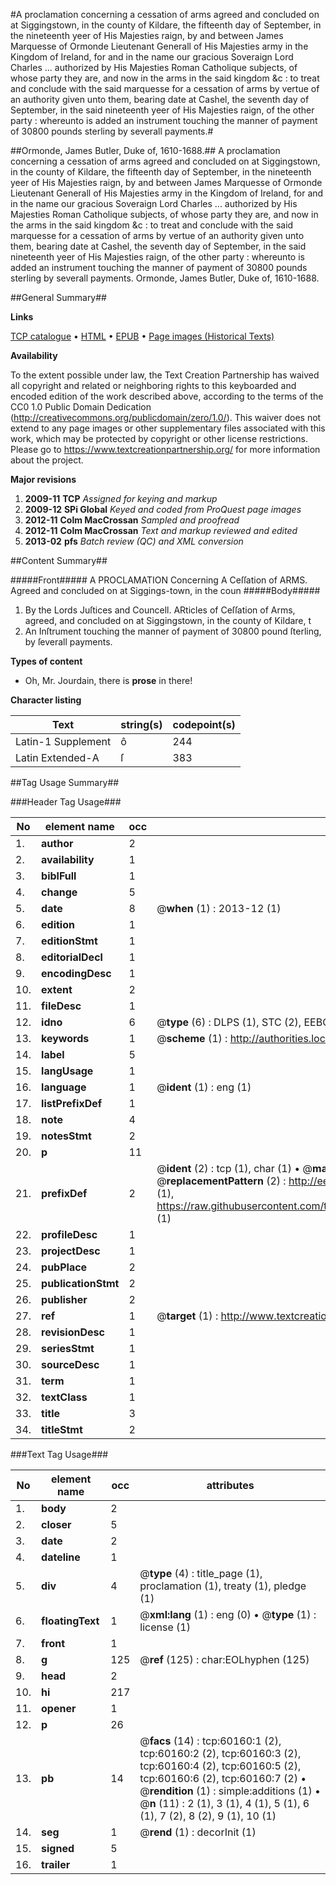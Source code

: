 #A proclamation concerning a cessation of arms agreed and concluded on at Siggingstown, in the county of Kildare, the fifteenth day of September, in the nineteenth yeer of His Majesties raign, by and between James Marquesse of Ormonde Lieutenant Generall of His Majesties army in the Kingdom of Ireland, for and in the name our gracious Soveraign Lord Charles ... authorized by His Majesties Roman Catholique subjects, of whose party they are, and now in the arms in the said kingdom &c : to treat and conclude with the said marquesse for a cessation of arms by vertue of an authority given unto them, bearing date at Cashel, the seventh day of September, in the said nineteenth yeer of His Majesties raign, of the other party : whereunto is added an instrument touching the manner of payment of 30800 pounds sterling by severall payments.#

##Ormonde, James Butler, Duke of, 1610-1688.##
A proclamation concerning a cessation of arms agreed and concluded on at Siggingstown, in the county of Kildare, the fifteenth day of September, in the nineteenth yeer of His Majesties raign, by and between James Marquesse of Ormonde Lieutenant Generall of His Majesties army in the Kingdom of Ireland, for and in the name our gracious Soveraign Lord Charles ... authorized by His Majesties Roman Catholique subjects, of whose party they are, and now in the arms in the said kingdom &c : to treat and conclude with the said marquesse for a cessation of arms by vertue of an authority given unto them, bearing date at Cashel, the seventh day of September, in the said nineteenth yeer of His Majesties raign, of the other party : whereunto is added an instrument touching the manner of payment of 30800 pounds sterling by severall payments.
Ormonde, James Butler, Duke of, 1610-1688.

##General Summary##

**Links**

[TCP catalogue](http://www.ota.ox.ac.uk/tcp/)  • 
[HTML](http://tei.it.ox.ac.uk/tcp/Texts-HTML/free/A53/A53441.html)  • 
[EPUB](http://tei.it.ox.ac.uk/tcp/Texts-EPUB/free/A53/A53441.epub) • 
[Page images (Historical Texts)](https://historicaltexts.jisc.ac.uk/eebo-12357442e)

**Availability**

To the extent possible under law, the Text Creation Partnership has waived all copyright and related or neighboring rights to this keyboarded and encoded edition of the work described above, according to the terms of the CC0 1.0 Public Domain Dedication (http://creativecommons.org/publicdomain/zero/1.0/). This waiver does not extend to any page images or other supplementary files associated with this work, which may be protected by copyright or other license restrictions. Please go to https://www.textcreationpartnership.org/ for more information about the project.

**Major revisions**

1. __2009-11__ __TCP__ *Assigned for keying and markup*
1. __2009-12__ __SPi Global__ *Keyed and coded from ProQuest page images*
1. __2012-11__ __Colm MacCrossan__ *Sampled and proofread*
1. __2012-11__ __Colm MacCrossan__ *Text and markup reviewed and edited*
1. __2013-02__ __pfs__ *Batch review (QC) and XML conversion*

##Content Summary##

#####Front#####
A PROCLAMATION Concerning A Ceſſation of ARMS. Agreed and concluded on at Siggings-town, in the coun
#####Body#####

1. By the Lords Juſtices and Councell.
ARticles of Ceſſation of Arms, agreed, and concluded on at Siggingstown, in the county of Kildare, t
1. An Inſtrument touching the manner of payment of 30800 pound ſterling, by ſeverall payments.

**Types of content**

  * Oh, Mr. Jourdain, there is **prose** in there!

**Character listing**


|Text|string(s)|codepoint(s)|
|---|---|---|
|Latin-1 Supplement|ô|244|
|Latin Extended-A|ſ|383|

##Tag Usage Summary##

###Header Tag Usage###

|No|element name|occ|attributes|
|---|---|---|---|
|1.|__author__|2||
|2.|__availability__|1||
|3.|__biblFull__|1||
|4.|__change__|5||
|5.|__date__|8| @__when__ (1) : 2013-12 (1)|
|6.|__edition__|1||
|7.|__editionStmt__|1||
|8.|__editorialDecl__|1||
|9.|__encodingDesc__|1||
|10.|__extent__|2||
|11.|__fileDesc__|1||
|12.|__idno__|6| @__type__ (6) : DLPS (1), STC (2), EEBO-CITATION (1), OCLC (1), VID (1)|
|13.|__keywords__|1| @__scheme__ (1) : http://authorities.loc.gov/ (1)|
|14.|__label__|5||
|15.|__langUsage__|1||
|16.|__language__|1| @__ident__ (1) : eng (1)|
|17.|__listPrefixDef__|1||
|18.|__note__|4||
|19.|__notesStmt__|2||
|20.|__p__|11||
|21.|__prefixDef__|2| @__ident__ (2) : tcp (1), char (1)  •  @__matchPattern__ (2) : ([0-9\-]+):([0-9IVX]+) (1), (.+) (1)  •  @__replacementPattern__ (2) : http://eebo.chadwyck.com/downloadtiff?vid=$1&page=$2 (1), https://raw.githubusercontent.com/textcreationpartnership/Texts/master/tcpchars.xml#$1 (1)|
|22.|__profileDesc__|1||
|23.|__projectDesc__|1||
|24.|__pubPlace__|2||
|25.|__publicationStmt__|2||
|26.|__publisher__|2||
|27.|__ref__|1| @__target__ (1) : http://www.textcreationpartnership.org/docs/. (1)|
|28.|__revisionDesc__|1||
|29.|__seriesStmt__|1||
|30.|__sourceDesc__|1||
|31.|__term__|1||
|32.|__textClass__|1||
|33.|__title__|3||
|34.|__titleStmt__|2||


###Text Tag Usage###

|No|element name|occ|attributes|
|---|---|---|---|
|1.|__body__|2||
|2.|__closer__|5||
|3.|__date__|2||
|4.|__dateline__|1||
|5.|__div__|4| @__type__ (4) : title_page (1), proclamation (1), treaty (1), pledge (1)|
|6.|__floatingText__|1| @__xml:lang__ (1) : eng (0)  •  @__type__ (1) : license (1)|
|7.|__front__|1||
|8.|__g__|125| @__ref__ (125) : char:EOLhyphen (125)|
|9.|__head__|2||
|10.|__hi__|217||
|11.|__opener__|1||
|12.|__p__|26||
|13.|__pb__|14| @__facs__ (14) : tcp:60160:1 (2), tcp:60160:2 (2), tcp:60160:3 (2), tcp:60160:4 (2), tcp:60160:5 (2), tcp:60160:6 (2), tcp:60160:7 (2)  •  @__rendition__ (1) : simple:additions (1)  •  @__n__ (11) : 2 (1), 3 (1), 4 (1), 5 (1), 6 (1), 7 (2), 8 (2), 9 (1), 10 (1)|
|14.|__seg__|1| @__rend__ (1) : decorInit (1)|
|15.|__signed__|5||
|16.|__trailer__|1||
